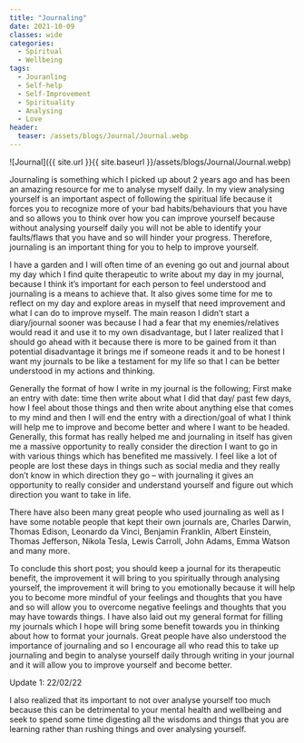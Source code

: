 ```yaml
---
title: "Journaling"
date: 2021-10-09
classes: wide
categories:
  - Spiritual
  - Wellbeing
tags: 
  - Jouranling
  - Self-help
  - Self-Improvement
  - Spirituality
  - Analysing
  - Love
header:
  teaser: /assets/blogs/Journal/Journal.webp
---
```


![Journal]({{ site.url }}{{ site.baseurl }}/assets/blogs/Journal/Journal.webp) 

Journaling is something which I picked up about 2 years ago and has been an amazing resource for me to analyse myself daily. In my view analysing yourself is an important aspect of following the spiritual life because it forces you to recognize more of your bad habits/behaviours that you have and so allows you to think over how you can improve yourself because without analysing yourself daily you will not be able to identify your faults/flaws that you have and so will hinder your progress. Therefore, journaling is an important thing for you to help to improve yourself.

I have a garden and I will often time of an evening go out and journal about my day which I find quite therapeutic to write about my day in my journal, because I think it’s important for each person to feel understood and journaling is a means to achieve that. It also gives some time for me to reflect on my day and explore areas in myself that need improvement and what I can do to improve myself. The main reason I didn’t start a diary/journal sooner was because I had a fear that my enemies/relatives would read it and use it to my own disadvantage, but I later realized that I should go ahead with it because there is more to be gained from it than potential disadvantage it brings me if someone reads it and to be honest I want my journals to be like a testament for my life so that I can be better understood in my actions and thinking.

Generally the format of how I write in my journal is the following; First make an entry with date: time then write about what I did that day/ past few days, how I feel about those things and then write about anything else that comes to my mind and then I will end the entry with a direction/goal of what I think will help me to improve and become better and where I want to be headed. Generally, this format has really helped me and journaling in itself has given me a massive opportunity to really consider the direction I want to go in with various things which has benefited me massively. I feel like a lot of people are lost these days in things such as social media and they really don’t know in which direction they go – with journaling it gives an opportunity to really consider and understand yourself and figure out which direction you want to take in life.

There have also been many great people who used journaling as well as I have some notable people that kept their own journals are, Charles Darwin, Thomas Edison, Leonardo da Vinci, Benjamin Franklin, Albert Einstein, Thomas Jefferson, Nikola Tesla, Lewis Carroll, John Adams, Emma Watson and many more.

To conclude this short post; you should keep a journal for its therapeutic benefit, the improvement it will bring to you spiritually through analysing yourself, the improvement it will bring to you emotionally because it will help you to become more mindful of your feelings and thoughts that you have and so will allow you to overcome negative feelings and thoughts that you may have towards things. I have also laid out my general format for filling my journals which I hope will bring some benefit towards you in thinking about how to format your journals. Great people have also understood the importance of journaling and so I encourage all who read this to take up journaling and begin to analyse yourself daily through writing in your journal and it will allow you to improve yourself and become better.  

Update 1: 22/02/22

I also realized that its important to not over analyse yourself too much because this can be detrimental to your mental health and wellbeing and seek to spend some time digesting all the wisdoms and things that you are learning rather than rushing things and over analysing yourself.

